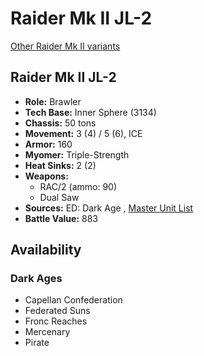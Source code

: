 # Raider Mk II JL-2 

[Other Raider Mk II variants](../raider_mk_ii.md) 

## Raider Mk II JL-2 

- **Role:** Brawler 
- **Tech Base:** Inner Sphere (3134) 
- **Chassis:** 50 tons 
- **Movement:** 3 (4) / 5 (6), ICE 
- **Armor:** 160 
- **Myomer:** Triple-Strength 
- **Heat Sinks:** 2 (2) 
- **Weapons:** 
  - RAC/2 (ammo: 90) 
  - Dual Saw 
- **Sources:** ED: Dark Age , [Master Unit List](http://masterunitlist.info/Unit/Details/6956/raider-mk-ii-jl-2) 
- **Battle Value:** 883 

## Availability 

### Dark Ages 

- Capellan Confederation 
- Federated Suns 
- Fronc Reaches 
- Mercenary 
- Pirate 


